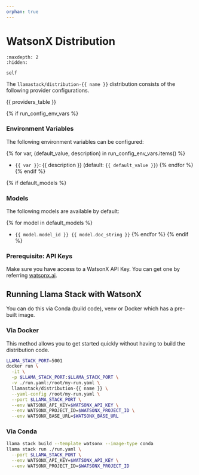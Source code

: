 ```yaml
---
orphan: true
---
```

# WatsonX Distribution

```{toctree}
:maxdepth: 2
:hidden:

self
```

The `llamastack/distribution-{{ name }}` distribution consists of the following provider configurations.

{{ providers_table }}

{% if run_config_env_vars  %}

### Environment Variables

The following environment variables can be configured:

{% for var, (default_value, description) in run_config_env_vars.items() %}
- `{{ var }}`: {{ description }} (default: `{{ default_value }}`)
{% endfor %}
{% endif %}

{% if default_models %}
### Models

The following models are available by default:

{% for model in default_models %}
- `{{ model.model_id }} {{ model.doc_string }}`
{% endfor %}
{% endif %}


### Prerequisite: API Keys

Make sure you have access to a WatsonX API Key. You can get one by referring [watsonx.ai](https://www.ibm.com/docs/en/masv-and-l/maximo-manage/continuous-delivery?topic=setup-create-watsonx-api-key).


## Running Llama Stack with WatsonX

You can do this via Conda (build code), venv or Docker which has a pre-built image.

### Via Docker

This method allows you to get started quickly without having to build the distribution code.

```bash
LLAMA_STACK_PORT=5001
docker run \
  -it \
  -p $LLAMA_STACK_PORT:$LLAMA_STACK_PORT \
  -v ./run.yaml:/root/my-run.yaml \
  llamastack/distribution-{{ name }} \
  --yaml-config /root/my-run.yaml \
  --port $LLAMA_STACK_PORT \
  --env WATSONX_API_KEY=$WATSONX_API_KEY \
  --env WATSONX_PROJECT_ID=$WATSONX_PROJECT_ID \
  --env WATSONX_BASE_URL=$WATSONX_BASE_URL
```

### Via Conda

```bash
llama stack build --template watsonx --image-type conda
llama stack run ./run.yaml \
  --port $LLAMA_STACK_PORT \
  --env WATSONX_API_KEY=$WATSONX_API_KEY \
  --env WATSONX_PROJECT_ID=$WATSONX_PROJECT_ID
```

